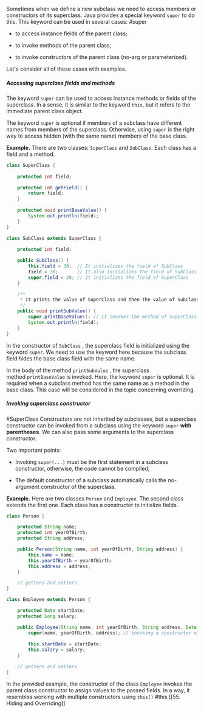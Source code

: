 Sometimes when we define a new subclass we need to access members or constructors of its superclass. Java provides a special keyword `super` to do this. This keyword can be used in several cases:
#super 
- to access instance fields of the parent class;
    
- to invoke methods of the parent class;
    
- to invoke constructors of the parent class (no-arg or parameterized).
    

Let's consider all of these cases with examples.

##### Accessing superclass fields and methods

The keyword `super` can be used to access instance methods or fields of the superclass. In a sense, it is similar to the keyword `this`, but it refers to the immediate parent class object.

The keyword `super` is optional if members of a subclass have different names from members of the superclass. Otherwise, using `super` is the right way to access hidden (with the same name) members of the base class.

**Example.** There are two classes: `SuperClass` and `SubClass`. Each class has a field and a method.

```java
class SuperClass {
    
    protected int field;

    protected int getField() {
        return field;
    }
    
    protected void printBaseValue() {
        System.out.println(field);
    }
}

class SubClass extends SuperClass {
    
    protected int field;

    public SubClass() {
        this.field = 30;  // It initializes the field of SubClass
        field = 30;       // It also initializes the field of SubClass
        super.field = 20; // It initializes the field of SuperClass
    }

    /**     
     * It prints the value of SuperClass and then the value of SubClass
     */
    public void printSubValue() {
        super.printBaseValue(); // It invokes the method of SuperClass, super is optional here
        System.out.println(field);
    }
}
```

In the constructor of `SubClass` , the superclass field is initialized using the keyword `super`. We need to use the keyword here because the subclass field hides the base class field with the same name.

In the body of the method `printSubValue` , the superclass method `printBaseValue` is invoked. Here, the keyword `super` is optional. It is required when a subclass method has the same name as a method in the base class. This case will be considered in the topic concerning overriding.

##### Invoking superclass constructor
#SuperClass 
Constructors are not inherited by subclasses, but a superclass constructor can be invoked from a subclass using the keyword `super` **with parentheses**. We can also pass some arguments to the superclass constructor.

Two important points:

- Invoking `super(...)` must be the first statement in a subclass constructor, otherwise, the code cannot be compiled;
    
- The default constructor of a subclass automatically calls the no-argument constructor of the superclass.
    

**Example.** Here are two classes `Person` and `Employee`. The second class extends the first one. Each class has a constructor to initialize fields.

```java
class Person {

    protected String name;
    protected int yearOfBirth;
    protected String address;

    public Person(String name, int yearOfBirth, String address) {
        this.name = name;
        this.yearOfBirth = yearOfBirth;
        this.address = address;
    }

    // getters and setters
}

class Employee extends Person {

    protected Date startDate;
    protected Long salary;

    public Employee(String name, int yearOfBirth, String address, Date startDate, Long salary) {
        super(name, yearOfBirth, address); // invoking a constructor of the superclass
        
        this.startDate = startDate;
        this.salary = salary;
    }

    // getters and setters
}
```

In the provided example, the constructor of the class `Employee` invokes the parent class constructor to assign values to the passed fields. In a way, it resembles working with multiple constructors using `this()`
#this 
[[55. Hiding and Overriding]]
